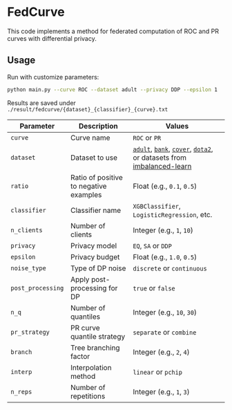 # FedCurve

This code implements a method for federated computation of ROC and PR curves with differential privacy.

## Usage

Run with customize parameters:

```bash
python main.py --curve ROC --dataset adult --privacy DDP --epsilon 1
```

Results are saved under `./result/fedcurve/{dataset}_{classifier}_{curve}.txt`

| Parameter | Description | Values |
|---|---|---|
| `curve` | Curve name | `ROC` or `PR` |
| `dataset` | Dataset to use | [`adult`](https://archive.ics.uci.edu/dataset/2/adult), [`bank`](https://archive.ics.uci.edu/dataset/222/bank+marketing), [`cover`](https://archive.ics.uci.edu/dataset/31/covertype), [`dota2`](https://archive.ics.uci.edu/dataset/367/dota2+games+results), or datasets from [imbalanced-learn](https://imbalanced-learn.org/stable/references/generated/imblearn.datasets.fetch_datasets.html) |
| `ratio` | Ratio of positive to negative examples | Float (e.g., `0.1`, `0.5`) |
| `classifier` | Classifier name | `XGBClassifier`, `LogisticRegression`, etc. |
| `n_clients` | Number of clients | Integer (e.g., `1`, `10`) |
| `privacy` | Privacy model | `EQ`, `SA` or `DDP` |
| `epsilon` | Privacy budget | Float (e.g., `1.0`, `0.5`) |
| `noise_type` | Type of DP noise | `discrete` or `continuous` |
| `post_processing` | Apply post-processing for DP | `true` or `false` |
| `n_q` | Number of quantiles | Integer (e.g., `10`, `30`) |
| `pr_strategy` | PR curve quantile strategy | `separate` or `combine` |
| `branch` | Tree branching factor | Integer (e.g., `2`, `4`) |
| `interp` | Interpolation method | `linear` or `pchip` |
| `n_reps` | Number of repetitions | Integer (e.g., `1`, `3`) |
